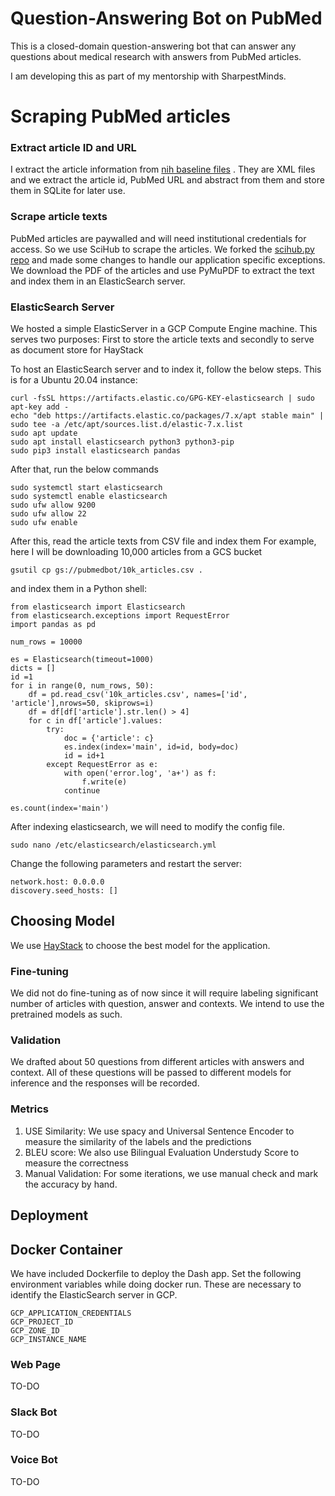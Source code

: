 # Question-Answering Bot on PubMed

This is a closed-domain question-answering bot that can answer any questions about medical research with answers from PubMed articles.

I am developing this as part of my mentorship with SharpestMinds. 
# Scraping PubMed articles

### Extract article ID and URL
I extract the article information from [nih baseline files](https://ftp.ncbi.nlm.nih.gov/pubmed/baseline/) . They are XML files and we extract the article id, PubMed URL and abstract from them and store them in SQLite for later use.

### Scrape article texts
PubMed articles are paywalled and will need institutional credentials for access. So we use SciHub to scrape the articles. We forked the [scihub.py repo](https://github.com/zaytoun/scihub.py) and made some changes to handle our application specific exceptions. 
We download the PDF of the articles and use PyMuPDF to extract the text and index them in an ElasticSearch server.

### ElasticSearch Server
We hosted a simple ElasticServer in a GCP Compute Engine machine. This serves two purposes: First to store the article texts and secondly to serve as document store for HayStack

To host an ElasticSearch server and to index it, follow the below steps. This is for a Ubuntu 20.04 instance:

```
curl -fsSL https://artifacts.elastic.co/GPG-KEY-elasticsearch | sudo apt-key add -
echo "deb https://artifacts.elastic.co/packages/7.x/apt stable main" | sudo tee -a /etc/apt/sources.list.d/elastic-7.x.list
sudo apt update
sudo apt install elasticsearch python3 python3-pip
sudo pip3 install elasticsearch pandas
```

After that, run the below commands
```
sudo systemctl start elasticsearch
sudo systemctl enable elasticsearch
sudo ufw allow 9200
sudo ufw allow 22
sudo ufw enable
```
After this, read the article texts from CSV file and index them
For example, here I will be downloading 10,000 articles from a GCS bucket

```
gsutil cp gs://pubmedbot/10k_articles.csv .
```
and index them in a Python shell:
```
from elasticsearch import Elasticsearch
from elasticsearch.exceptions import RequestError
import pandas as pd

num_rows = 10000

es = Elasticsearch(timeout=1000)
dicts = []
id =1
for i in range(0, num_rows, 50):
    df = pd.read_csv('10k_articles.csv', names=['id', 'article'],nrows=50, skiprows=i)
    df = df[df['article'].str.len() > 4]
    for c in df['article'].values:
        try:
            doc = {'article': c}
            es.index(index='main', id=id, body=doc)
            id = id+1
        except RequestError as e:
            with open('error.log', 'a+') as f:
                f.write(e)
            continue

es.count(index='main')
```

After indexing elasticsearch, we will need to modify the config file. 
```
sudo nano /etc/elasticsearch/elasticsearch.yml
```
Change the following parameters and restart the server:

```
network.host: 0.0.0.0
discovery.seed_hosts: []
```

## Choosing Model

We use [HayStack](https://github.com/deepset-ai/haystack) to choose the best model for the application.

### Fine-tuning
We did not do fine-tuning as of now since it will require labeling significant number of articles with question, answer and contexts. 
We intend to use the pretrained models as such.

### Validation
We drafted about 50 questions from different articles with answers and context. All of these questions will be passed to different models for inference and the responses will be recorded. 

### Metrics
1. USE Similarity: We use spacy and Universal Sentence Encoder to measure the similarity of the labels and the predictions
2. BLEU score: We also use Bilingual Evaluation Understudy Score to measure the correctness
3. Manual Validation: For some iterations, we use manual check and mark the accuracy by hand.

## Deployment
## Docker Container
We have included Dockerfile to deploy the Dash app. 
Set the following environment variables while doing docker run. These are necessary to identify the ElasticSearch server in GCP.
```
GCP_APPLICATION_CREDENTIALS
GCP_PROJECT_ID
GCP_ZONE_ID
GCP_INSTANCE_NAME
``` 
### Web Page
TO-DO
### Slack Bot
TO-DO
### Voice Bot
TO-DO